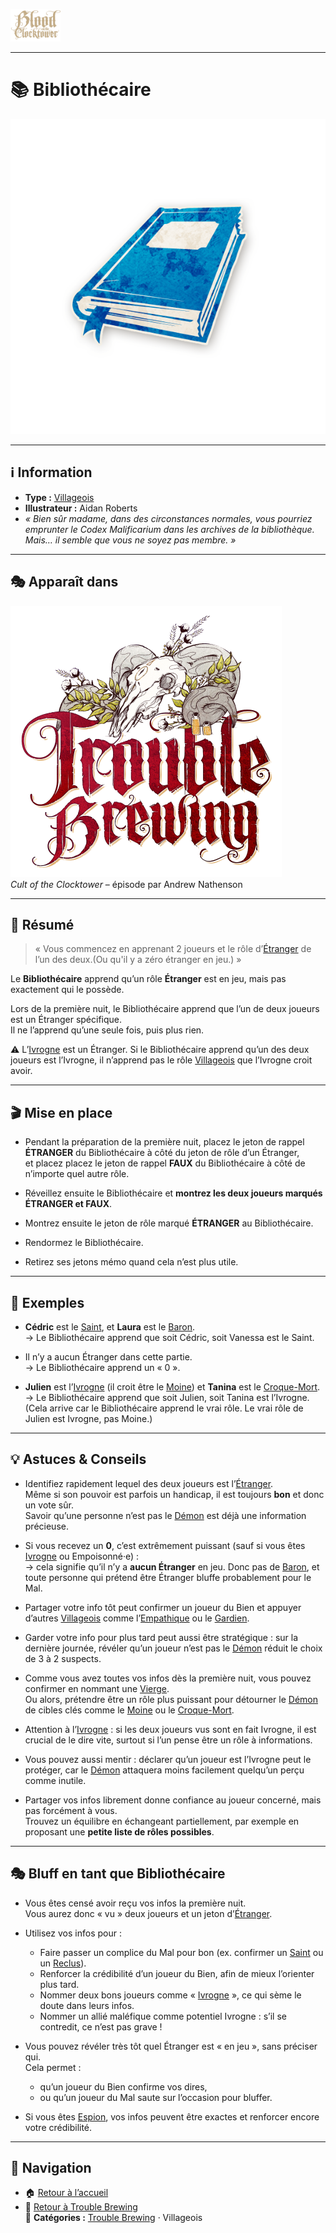 <p align="left">
  <a href="/botc-fr-bambi/">
    <img src="../images/logo.png" alt="Accueil BotC FR" width="80">
  </a>
</p>

---

# 📚 Bibliothécaire  

![Bibliothécaire](../images/Icon_librarian.png)

---

## ℹ️ Information  

- **Type :** [Villageois](../glossaire.md#villageois)  
- **Illustrateur :** Aidan Roberts  
- *« Bien sûr madame, dans des circonstances normales, vous pourriez emprunter le *Codex Malificarium* dans les archives de la bibliothèque. Mais… il semble que vous ne soyez pas membre. »*  

---

## 🎭 Apparaît dans 

![Trouble Brewing](../images/Logo_trouble_brewing.png)  
*Cult of the Clocktower* – épisode par Andrew Nathenson  

---

## 📖 Résumé  

> « Vous commencez en apprenant 2 joueurs et le rôle d’[Étranger](../glossaire.md#étranger) de l’un des deux.(Ou qu'il y a zéro étranger en jeu.) »  

Le **Bibliothécaire** apprend qu’un rôle **Étranger** est en jeu, mais pas exactement qui le possède.  

Lors de la première nuit, le Bibliothécaire apprend que l’un de deux joueurs est un Étranger spécifique.  
Il ne l’apprend qu’une seule fois, puis plus rien.  

⚠️ L’[Ivrogne](ivrogne.md) est un Étranger. Si le Bibliothécaire apprend qu’un des deux joueurs est l’Ivrogne, il n’apprend pas le rôle [Villageois](../glossaire.md#villageois) que l’Ivrogne croit avoir.  

---

## 🎬 Mise en place 

- Pendant la préparation de la première nuit, placez le jeton de rappel **ÉTRANGER** du Bibliothécaire à côté du jeton de rôle d’un Étranger,  
  et placez placez le jeton de rappel  **FAUX** du Bibliothécaire à côté de n’importe quel autre rôle.  

- Réveillez ensuite le Bibliothécaire et **montrez les deux joueurs marqués ÉTRANGER et FAUX**.  
- Montrez ensuite le jeton de rôle marqué **ÉTRANGER** au Bibliothécaire.  
- Rendormez le Bibliothécaire.  
- Retirez ses jetons mémo quand cela n’est plus utile.  

---

## 🧾 Exemples  

- **Cédric** est le [Saint](saint.md), et **Laura** est le [Baron](baron.md).  
  → Le Bibliothécaire apprend que soit Cédric, soit Vanessa est le Saint.  

- Il n’y a aucun Étranger dans cette partie.  
  → Le Bibliothécaire apprend un « 0 ».  

- **Julien** est l’[Ivrogne](ivrogne.md) (il croit être le [Moine](moine.md)) et **Tanina** est le [Croque-Mort](croquemort.md).  
  → Le Bibliothécaire apprend que soit Julien, soit Tanina est l’Ivrogne.  
  (Cela arrive car le Bibliothécaire apprend le vrai rôle. Le vrai rôle de Julien est Ivrogne, pas Moine.)  

---

## 💡 Astuces & Conseils  

- Identifiez rapidement lequel des deux joueurs est l’[Étranger](../glossaire.md#étranger).  
  Même si son pouvoir est parfois un handicap, il est toujours **bon** et donc un vote sûr.  
  Savoir qu’une personne n’est pas le [Démon](../glossaire.md#démon) est déjà une information précieuse.  

- Si vous recevez un **0**, c’est extrêmement puissant (sauf si vous êtes [Ivrogne](ivrogne.md) ou Empoisonné·e) :  
  → cela signifie qu’il n’y a **aucun Étranger** en jeu. Donc pas de [Baron](baron.md), et toute personne qui prétend être Étranger bluffe probablement pour le Mal.  

- Partager votre info tôt peut confirmer un joueur du Bien et appuyer d’autres [Villageois](../glossaire.md#villageois) comme l’[Empathique](empathique.md) ou le [Gardien](gardien.md).  

- Garder votre info pour plus tard peut aussi être stratégique : sur la dernière journée, révéler qu’un joueur n’est pas le [Démon](../glossaire.md#démon) réduit le choix de 3 à 2 suspects.  

- Comme vous avez toutes vos infos dès la première nuit, vous pouvez confirmer en nommant une [Vierge](vierge.md).  
  Ou alors, prétendre être un rôle plus puissant pour détourner le [Démon](../glossaire.md#démon) de cibles clés comme le [Moine](moine.md) ou le [Croque-Mort](croquemort.md).  

- Attention à l’[Ivrogne](ivrogne.md) : si les deux joueurs vus sont en fait Ivrogne, il est crucial de le dire vite, surtout si l’un pense être un rôle à informations.  

- Vous pouvez aussi mentir : déclarer qu’un joueur est l’Ivrogne peut le protéger, car le [Démon](../glossaire.md#démon) attaquera moins facilement quelqu’un perçu comme inutile.  

- Partager vos infos librement donne confiance au joueur concerné, mais pas forcément à vous.  
  Trouvez un équilibre en échangeant partiellement, par exemple en proposant une **petite liste de rôles possibles**.  

---

## 🎭 Bluff en tant que Bibliothécaire  

- Vous êtes censé avoir reçu vos infos la première nuit.  
  Vous aurez donc « vu » deux joueurs et un jeton d’[Étranger](../glossaire.md#étranger).  

- Utilisez vos infos pour :  
  - Faire passer un complice du Mal pour bon (ex. confirmer un [Saint](saint.md) ou un [Reclus](reclus.md)).  
  - Renforcer la crédibilité d’un joueur du Bien, afin de mieux l’orienter plus tard.  
  - Nommer deux bons joueurs comme « [Ivrogne](ivrogne.md) », ce qui sème le doute dans leurs infos.  
  - Nommer un allié maléfique comme potentiel Ivrogne : s’il se contredit, ce n’est pas grave !  

- Vous pouvez révéler très tôt quel Étranger est « en jeu », sans préciser qui.  
  Cela permet :  
  - qu’un joueur du Bien confirme vos dires,  
  - ou qu’un joueur du Mal saute sur l’occasion pour bluffer.  

- Si vous êtes [Espion](espion.md), vos infos peuvent être exactes et renforcer encore votre crédibilité.  

---

## 📂 Navigation 

- 🏠 [Retour à l’accueil](/botc-fr-bambi/)  
- 🍺 [Retour à Trouble Brewing](../trouble_brewing.md)  
📂 **Catégories :** [Trouble Brewing](../trouble_brewing.md) · Villageois
